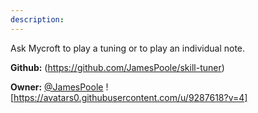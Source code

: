 ```yaml
---
description: 
---
```

Ask Mycroft to play a tuning or to play an individual note.

**Github:** (https://github.com/JamesPoole/skill-tuner)

**Owner:** [@JamesPoole](https://github.com/JamesPoole) ![https://avatars0.githubusercontent.com/u/9287618?v=4]

